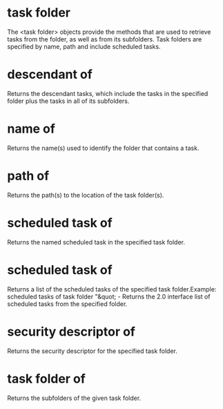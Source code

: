 # task folder

The &lt;task folder&gt; objects provide the methods that are used to retrieve tasks from the folder, as well as from its subfolders. Task folders are specified by name, path and include scheduled tasks.

# descendant of <task folder>

Returns the descendant tasks, which include the tasks in the specified folder plus the tasks in all of its subfolders.

# name of <task folder>

Returns the name(s) used to identify the folder that contains a task.

# path of <task folder>

Returns the path(s) to the location of the task folder(s).

# scheduled task <string> of <task folder>

Returns the named scheduled task in the specified task folder.

# scheduled task of <task folder>

Returns a list of the scheduled tasks of the specified task folder.Example: scheduled tasks of task folder &quot;\&quot; - Returns the 2.0 interface list of scheduled tasks from the specified folder.

# security descriptor of <task folder>

Returns the security descriptor for the specified task folder.

# task folder of <task folder>

Returns the subfolders of the given task folder.

